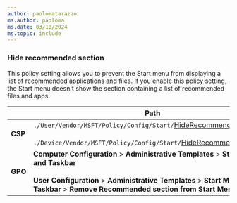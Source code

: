 ```yaml
---
author: paolomatarazzo
ms.author: paoloma
ms.date: 03/18/2024
ms.topic: include
---
```


### Hide recommended section

This policy setting allows you to prevent the Start menu from displaying a list of recommended applications and files. If you enable this policy setting, the Start menu doesn't show the section containing a list of recommended files and apps.

|  | Path |
|--|--|
| **CSP** | `./User/Vendor/MSFT/Policy/Config/Start/`[HideRecommendedSection](/windows/client-management/mdm/policy-csp-start#hiderecommendedsection)<br><br> `./Device/Vendor/MSFT/Policy/Config/Start/`[HideRecommendedSection](/windows/client-management/mdm/policy-csp-start#hiderecommendedsection) |
| **GPO** | **Computer Configuration** > **Administrative Templates** > **Start Menu and Taskbar**<br><br> **User Configuration** > **Administrative Templates** > **Start Menu and Taskbar** > **Remove Recommended section from Start Menu** |
